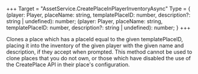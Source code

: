 +++
Target = "AssetService.CreatePlaceInPlayerInventoryAsync"
Type = { (player: Player, placeName: string, templatePlaceID: number, description?: string | undefined): number; (player: Player, placeName: string, templatePlaceID: number, description?: string | undefined): number; }
+++

Clones a place which has a placeId equal to the given templatePlaceID, placing it into the inventory of the given player with the given name and description, if they accept when prompted. This method cannot be used to clone places that you do not own, or those which have disabled the use of the CreatePlace API in their place's configuration.